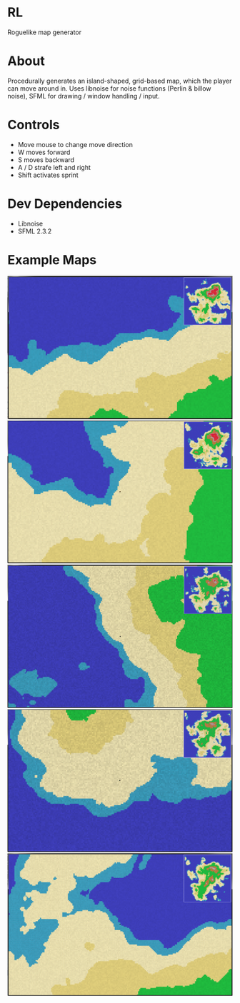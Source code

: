 
# RL
Roguelike map generator

# About 
Procedurally generates an island-shaped, grid-based map, which the player can move around in.
Uses libnoise for noise functions (Perlin & billow noise), SFML for drawing / window handling / input.

# Controls
- Move mouse to change move direction
- W moves forward
- S moves backward
- A / D strafe left and right
- Shift activates sprint

# Dev Dependencies
- Libnoise
- SFML 2.3.2

# Example Maps

![View Screenshot 1](Screenshot.png)
![View Screenshot 2](Screenshot2.png)
![View Screenshot 3](Screenshot3.png)
![View Screenshot 4](Screenshot4.png)
![View Screenshot 5](Screenshot5.png)


